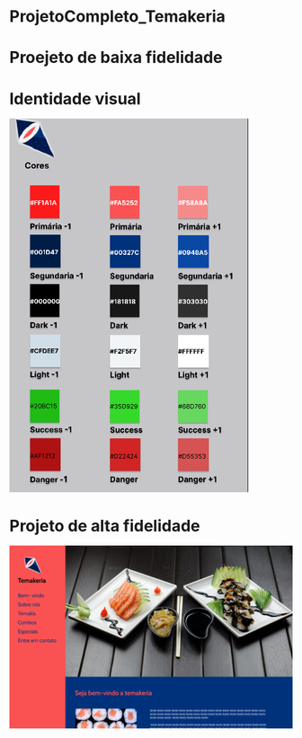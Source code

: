 # ProjetoCompleto_Temakeria

# Proejeto de baixa fidelidade

# Identidade visual
<a href="https://github.com/gabriel-ortolani/ProjetoCompleto_Temakeria/blob/main/Identidade%20visual.pdf"><img src="https://github.com/gabriel-ortolani/ProjetoCompleto_Temakeria/blob/main/img/identidade%20visual.png"></a>

# Projeto de alta fidelidade
<a href="https://github.com/gabriel-ortolani/ProjetoCompleto_Temakeria/blob/main/Projeto%20desktop.pdf"><img src="https://github.com/gabriel-ortolani/ProjetoCompleto_Temakeria/blob/main/img/temakeria_foto.png"><a/>
